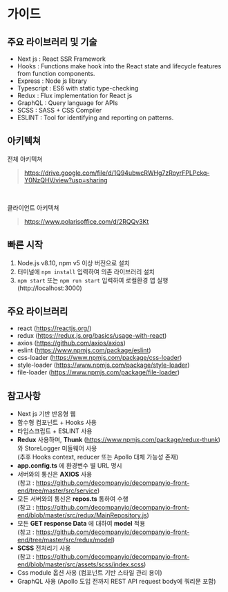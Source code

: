 # 가이드

## 주요 라이브러리 및 기술
- Next js : React SSR Framework 
- Hooks : Functions make hook into the React state and lifecycle features from function components.
- Express : Node js library
- Typescript : ES6 with static type-checking
- Redux : Flux implementation for React js
- GraphQL : Query language for APIs
- SCSS : SASS + CSS Compiler
- ESLINT : Tool for identifying and reporting on patterns.

## 아키텍쳐
전체 아키텍쳐
> https://drive.google.com/file/d/1Q94ubwcRWHg7zRoyrFPLPckq-Y0NzQHV/view?usp=sharing

<br>

클라이언트 아키텍쳐
> https://www.polarisoffice.com/d/2RQQv3Kt

## 빠른 시작
1. Node.js v8.10,  npm v5 이상 버전으로 설치
2. 터미널에 `npm install` 입력하여 의존 라이브러리 설치
3. `npm start` 또는 `npm run start` 입력하여 로컬환경 앱 실행 (http://localhost:3000)

## 주요 라이브러리
- react (https://reactjs.org/)
- redux (https://redux.js.org/basics/usage-with-react)
- axios (https://github.com/axios/axios)
- eslint (https://www.npmjs.com/package/eslint) 
- css-loader (https://www.npmjs.com/package/css-loader)
- style-loader (https://www.npmjs.com/package/style-loader)
- file-loader (https://www.npmjs.com/package/file-loader)

## 참고사항
- Next js 기반 반응형 웹
- 함수형 컴포넌트 + Hooks 사용
- 타입스크립트 + ESLINT 사용
- <b>Redux</b> 사용하며, <b>Thunk</b> (https://www.npmjs.com/package/redux-thunk) 와 StoreLogger 미들웨어 사용 
<br>(추후 Hooks context, reducer 또는 Apollo 대체 가능성 존재) 
- <b>app.config.ts</b> 에 환경변수 별 URL 명시
- 서버와의 통신은 <b>AXIOS</b> 사용 
<br>(참고 : https://github.com/decompanyio/decompanyio-front-end/tree/master/src/service)
- 모든 서버와의 통신은 <b>repos.ts</b> 통하여 수행 
<br>(참고 : https://github.com/decompanyio/decompanyio-front-end/blob/master/src/redux/MainRepository.js)
- 모든 <b>GET response Data</b> 에 대하여 <b>model</b> 적용 
<br>(참고 : https://github.com/decompanyio/decompanyio-front-end/tree/master/src/redux/model)  
- <b>SCSS</b> 전처리기 사용 
<br>(참고 : https://github.com/decompanyio/decompanyio-front-end/blob/master/src/assets/scss/index.scss)
- Css module 옵션 사용 (컴포넌트 기반 스타일 관리 용이)
- GraphQL 사용 (Apollo 도입 전까지 REST API request body에 쿼리문 포함)

